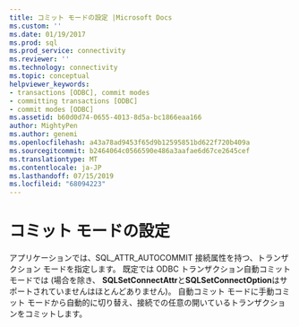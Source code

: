 ```yaml
---
title: コミット モードの設定 |Microsoft Docs
ms.custom: ''
ms.date: 01/19/2017
ms.prod: sql
ms.prod_service: connectivity
ms.reviewer: ''
ms.technology: connectivity
ms.topic: conceptual
helpviewer_keywords:
- transactions [ODBC], commit modes
- committing transactions [ODBC]
- commit modes [ODBC]
ms.assetid: b60d0d74-0655-4013-8d5a-bc1866eaa166
author: MightyPen
ms.author: genemi
ms.openlocfilehash: a43a78ad9453f65d9b12595851bd622f720b409a
ms.sourcegitcommit: b2464064c0566590e486a3aafae6d67ce2645cef
ms.translationtype: MT
ms.contentlocale: ja-JP
ms.lasthandoff: 07/15/2019
ms.locfileid: "68094223"
---
```

# <a name="setting-the-commit-mode"></a>コミット モードの設定
アプリケーションでは、SQL_ATTR_AUTOCOMMIT 接続属性を持つ、トランザクション モードを指定します。 既定では ODBC トランザクション自動コミット モードでは (場合を除き、 **SQLSetConnectAttr**と**SQLSetConnectOption**はサポートされていませんはほとんどありません)。 自動コミット モードに手動コミット モードから自動的に切り替え、接続での任意の開いているトランザクションをコミットします。
